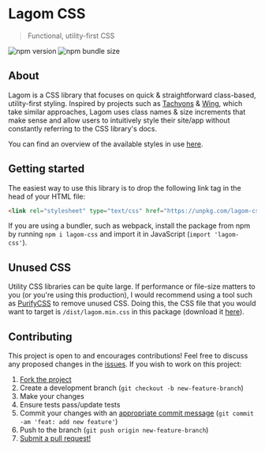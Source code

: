 # Lagom CSS

> Functional, utility-first CSS

![npm version](https://img.shields.io/npm/v/lagom-css.svg)
![npm bundle size](https://img.shields.io/bundlephobia/min/lagom-css.svg)

## About

Lagom is a CSS library that focuses on quick & straightforward class-based, utility-first styling. Inspired by projects such as [Tachyons](https://github.com/tachyons-css/tachyons) & [Wing](https://github.com/kbrsh/wing), which take similar approaches, Lagom uses class names & size increments that make sense and allow users to intuitively style their site/app without constantly referring to the CSS library's docs.

You can find an overview of the available styles in use [here](https://shwilliam.github.io/lagom-css/).

## Getting started

The easiest way to use this library is to drop the following link tag in the head of your HTML file:

```html
<link rel="stylesheet" type="text/css" href="https://unpkg.com/lagom-css" />
```

If you are using a bundler, such as webpack, install the package from npm by running `npm i lagom-css` and import it in JavaScript (`import 'lagom-css'`).

## Unused CSS

Utility CSS libraries can be quite large. If performance or file-size matters to you (or you're using this production), I would recommend using a tool such as [PurifyCSS](https://github.com/purifycss/purifycss) to remove unused CSS. Doing this, the CSS file that you would want to target is `/dist/lagom.min.css` in this package (download it [here](https://raw.githubusercontent.com/shwilliam/lagom-css/master/dist/lagom.min.css)).

## Contributing

This project is open to and encourages contributions! Feel free to discuss any proposed changes in the [issues](https://github.com/shwilliam/lagom-css/issues). If you wish to work on this project:

1. [Fork the project](https://github.com/shwilliam/lagom-css)
2. Create a development branch (`git checkout -b new-feature-branch`)
3. Make your changes
4. Ensure tests pass/update tests
3. Commit your changes with an [appropriate commit message](https://gist.github.com/shwilliam/c25620cd065350ae319bb36c70f9d40f##conventional-commits) (`git commit -am 'feat: add new feature'`)
4. Push to the branch (`git push origin new-feature-branch`)
5. [Submit a pull request!](https://github.com/shwilliam/lagom-css/pull/new/master)
